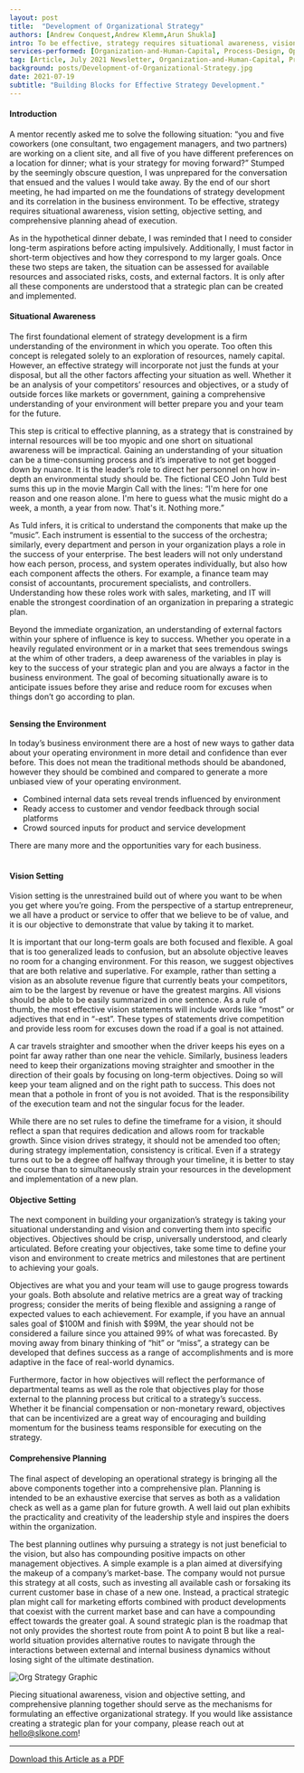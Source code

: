 ```yaml
---
layout: post
title:  "Development of Organizational Strategy"
authors: [Andrew Conquest,Andrew Klemm,Arun Shukla]
intro: To be effective, strategy requires situational awareness, vision setting, objective setting, and comprehensive planning ahead of execution.  
services-performed: [Organization-and-Human-Capital, Process-Design, Operating-Model-Design]
tag: [Article, July 2021 Newsletter, Organization-and-Human-Capital, Process-Design, Operating-Model-Design, Featured]
background: posts/Development-of-Organizational-Strategy.jpg
date: 2021-07-19
subtitle: "Building Blocks for Effective Strategy Development."
---
```


#### Introduction

A mentor recently asked me to solve the following situation: “you and five coworkers (one consultant, two engagement managers, and two partners) are working on a client site, and all five of you have different preferences on a location for dinner; what is your strategy for moving forward?” Stumped by the seemingly obscure question, I was unprepared for the conversation that ensued and the values I would take away. By the end of our short meeting, he had imparted on me the foundations of strategy development and its correlation in the business environment.  To be effective, strategy requires situational awareness, vision setting, objective setting, and comprehensive planning ahead of execution.

As in the hypothetical dinner debate, I was reminded that I need to consider long-term aspirations before acting impulsively. Additionally, I must factor in short-term objectives and how they correspond to my larger goals. Once these two steps are taken, the situation can be assessed for available resources and associated risks, costs, and external factors. It is only after all these components are understood that a strategic plan can be created and implemented.

#### Situational Awareness

The first foundational element of strategy development is a firm understanding of the environment in which you operate. Too often this concept is relegated solely to an exploration of resources, namely capital. However, an effective strategy will incorporate not just the funds at your disposal, but all the other factors affecting your situation as well. Whether it be an analysis of your competitors’ resources and objectives, or a study of outside forces like markets or government, gaining a comprehensive understanding of your environment will better prepare you and your team for the future.

This step is critical to effective planning, as a strategy that is constrained by internal resources will be too myopic and one short on situational awareness will be impractical. Gaining an  understanding of your situation can be a time-consuming process and it’s imperative to not get bogged down by nuance. It is the leader’s role to direct her personnel on how in-depth an environmental study should be. The fictional CEO John Tuld best sums this up in the movie Margin Call with the lines: “I'm here for one reason and one reason alone. I'm here to guess what the music might do a week, a month, a year from now. That's it. Nothing more.”

As Tuld infers, it is critical to understand the components that make up the “music”. Each instrument is essential to the success of the orchestra; similarly, every department and person in your organization plays a role in the success of your enterprise. The best leaders will not only understand how each person, process, and system operates individually, but also how each component affects the others. For example, a finance team may consist of accountants, procurement specialists, and controllers. Understanding how these roles work with sales, marketing, and IT will enable the strongest coordination of an organization in preparing a strategic plan.

Beyond the immediate organization, an understanding of external factors within your sphere of influence is key to success.  Whether you operate in a heavily regulated environment or in a market that sees tremendous swings at the whim of other traders, a deep awareness of the variables in play is key to the success of your strategic plan and you are always a factor in the business environment. The goal of becoming situationally aware is to anticipate issues before they arise and reduce room for excuses when things don’t go according to plan. 

<br>
<div class="emphasis" markdown="1">
  <strong>Sensing the Environment</strong><br><br>
  In today’s business environment there are a host of new ways to gather data about your operating environment in more detail and confidence than ever before.  This does not mean the traditional methods should be abandoned, however they should be combined and compared to generate a more unbiased view of your operating environment.
  <ul> 
  <li>Combined internal data sets reveal trends influenced by environment</li>
  <li>Ready access to customer and vendor feedback through social platforms</li>
  <li>Crowd sourced inputs for product and service development</li>
 </ul>
 There are many more and the opportunities vary for each business.
 </div>
<br>

#### Vision Setting

Vision setting is the unrestrained build out of where you want to be when you get where you’re going. From the perspective of a startup entrepreneur, we all have a product or service to offer that we believe to be of value, and it is our objective to demonstrate that value by taking it to market.

It is important that our long-term goals are both focused and flexible. A goal that is too generalized leads to confusion, but an absolute objective leaves no room for a changing environment. For this reason, we suggest objectives that are both relative and superlative. For example, rather than setting a vision as an absolute revenue figure that currently beats your competitors, aim to be the largest by revenue or have the greatest margins. All visions should be able to be easily summarized in one sentence. As a rule of thumb, the most effective vision statements will include words like “most” or adjectives that end in “-est”. These types of statements drive competition and provide less room for excuses down the road if a goal is not attained.

A car travels straighter and smoother when the driver keeps his eyes on a point far away rather than one near the vehicle. Similarly, business leaders need to keep their organizations moving straighter and smoother in the direction of their goals by focusing on long-term objectives.  Doing so will keep your team aligned and on the right path to success. This does not mean that a pothole in front of you is not avoided. That is the responsibility of the execution team and not the singular focus for the leader.

While there are no set rules to define the timeframe for a vision, it should reflect a span that requires dedication and allows room for trackable growth. Since vision drives strategy, it should not be amended too often; during strategy implementation, consistency is critical. Even if a strategy turns out to be a degree off halfway through your timeline, it is better to stay the course than to simultaneously strain your resources in the development and implementation of a new plan.

#### Objective Setting

The next component in building your organization’s strategy is taking your situational understanding and vision and converting them into specific objectives. Objectives should be crisp, universally understood, and clearly articulated. Before creating your objectives, take some time to define your vison and environment to create metrics and milestones that are pertinent to achieving your goals. 

Objectives are what you and your team will use to gauge progress towards your goals. Both absolute and relative metrics are a great way of tracking progress; consider the merits of being flexible and assigning a range of expected values to each achievement. For example, if you have an annual sales goal of $100M and finish with $99M, the year should not be considered a failure since you attained 99% of what was forecasted. By moving away from binary thinking of “hit” or “miss”, a strategy can be developed that defines success as a range of accomplishments and is more adaptive in the face of real-world dynamics.

Furthermore, factor in how objectives will reflect the performance of departmental teams as well as the role that objectives play for those external to the planning process but critical to a strategy’s success. Whether it be financial compensation or non-monetary reward, objectives that can be incentivized are a great way of encouraging and building momentum for the business teams responsible for executing on the strategy.

#### Comprehensive Planning

The final aspect of developing an operational strategy is bringing all the above components together into a comprehensive plan. Planning is intended to be an exhaustive exercise that serves as both as a validation check as well as a game plan for future growth. A well laid out plan exhibits the practicality and creativity of the leadership style and inspires the doers within the organization. 

The best planning outlines why pursuing a strategy is not just beneficial to the vision, but also has compounding positive impacts on other management objectives. A simple example is a plan aimed at diversifying the makeup of a company’s market-base. The company would not pursue this strategy at all costs, such as investing all available cash or forsaking its current customer base in chase of a new one. Instead, a practical strategic plan might call for marketing efforts combined with product developments that coexist with the current market base and can have a compounding effect towards the greater goal. A sound strategic plan is the roadmap that not only provides the shortest route from point A to point B but like a real-world situation provides alternative routes to navigate through the interactions between external and internal business dynamics without losing sight of the ultimate destination.

<img src="https://slkone.com/images/org-strategy_figure1.jpg" alt="Org Strategy Graphic">

Piecing situational awareness, vision and objective setting, and comprehensive planning together should serve as the mechanisms for formulating an effective organizational strategy. If you would like assistance creating a strategic plan for your company, please reach out at hello@slkone.com! 

___

<a href="https://slkone.com/files/SLKone_Article_Organizational-Strategy_2021.pdf" class="btn-filled" target="_blank">Download this Article as a PDF</a>
